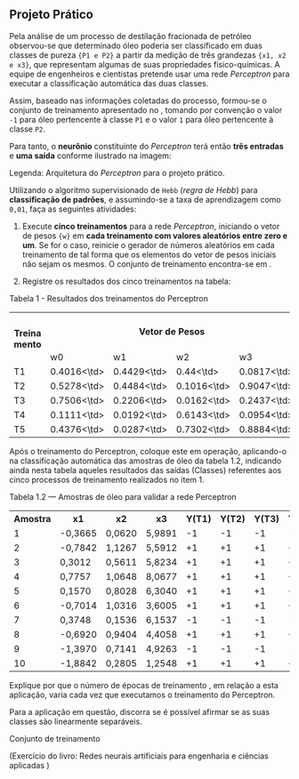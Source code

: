 ## Projeto Prático

Pela análise de um processo de destilação fracionada de petróleo observou-se que determinado óleo poderia ser classificado em duas classes de pureza `{P1 e P2}` a partir da medição de três grandezas `{x1, x2 e x3}`, que representam algumas de suas propriedades físico-químicas. A equipe de engenheiros e cientistas pretende usar uma rede <i>Perceptron</i> para executar a classificação automática das duas classes.

Assim, baseado nas informações coletadas do processo, formou-se o conjunto de treinamento apresentado no <LINK DO CONJUNTO DE TREINAMENTO>, tomando por convenção o valor `-1` para óleo pertencente à classe `P1` e o valor `1` para óleo pertencente à classe `P2`.

Para tanto, o <b>neurônio</b> constituinte do <i>Perceptron</i> terá então <b>três entradas</b> e <b>uma saída</b> conforme ilustrado na imagem:

<FOTO>

Legenda: Arquitetura do <i>Perceptron</i> para o projeto prático.

Utilizando o algoritmo supervisionado de `Hebb` (<i>regra de Hebb</i>) para <b>classificação de padrões</b>, e assumindo-se a taxa de aprendizagem como `0,01`, faça as seguintes atividades:

1. Execute <b>cinco treinamentos</b> para a rede <i>Perceptron</i>, iniciando o vetor de pesos `{w}` em <b>cada treinamento com valores aleatórios entre zero e um</b>. Se for o caso, reinicie o gerador de números aleatórios em cada treinamento de tal forma que os elementos do vetor de pesos iniciais não sejam os mesmos. O conjunto de treinamento encontra-se em <LINK DO CONJUNTO DE TREINAMENTO>.

2. Registre os resultados dos cinco treinamentos na tabela:

Tabela 1 - Resultados dos treinamentos do Perceptron
<table>
  <tr>
    <th rowspan="2">Treina<br>mento</th>  <th colspan="4">Vetor de Pesos</th>  <th colspan="4">Vetor de Pesos<br>Finais</th>  <th>Número<br>de<br>Épocas</th>
  </tr>
  <tr>
    <td>w0</td> <td>w1</td> <td>w2</td> <td>w3</td> <td>w0</td> <td>w1</td> <td>w2</td> <td>w3</td> <td></td>
  </tr>
  <tr>
    <td>T1</td><td>0.4016<\td><td>0.4429<\td><td>0.44<\td><td>0.0817<\td>
               <td>1.6616<\td><td>1.4676<\td><td>2.1572<\td><td>-0.7337<\td>
               <td>161<\td>
  </tr>
  <tr>
    <td>T2</td><td>0.5278<\td><td>0.4484<\td><td>0.1016<\td><td>0.9047<\td>
               <td>1.9078<\td><td>1.3516<\td><td>1.9892<\td><td>-0.6799<\td>
               <td>160<\td>
  </tr>
  <tr>
    <td>T3</td><td>0.7506<\td><td>0.2206<\td><td>0.0162<\td><td>0.2437<\td>
               <td>2.0406<\td><td>1.2912<\td><td>1.9018<\td><td>-0.6501<\td>
               <td>155<\td>
  </tr>
  <tr>
    <td>T4</td><td>0.1111<\td><td>0.0192<\td><td>0.6143<\td><td>0.0954<\td>
               <td>1.5311<\td><td>1.5286<\td><td>2.2354<\td><td>-0.7623<\td>
               <td>158<\td>
  </tr>
  <tr>
    <td>T5</td><td>0.4376<\td><td>0.0287<\td><td>0.7302<\td><td>0.8884<\td>
               <td>1.8076<\td><td>1.3908<\td><td>2.066<\td><td>-0.7016<\td>
               <td>142<\td>
  </tr>
</table>

Após o treinamento do Perceptron, coloque este em operação, aplicando-o na classificação automática das amostras de óleo da tabela 1.2, indicando ainda nesta tabela aqueles resultados das saídas (Classes) referentes aos cinco processos de treinamento realizados no item 1.

Tabela 1.2 — Amostras de óleo para validar a rede Perceptron
<table>
  <tr>
    <th>Amostra</th><th>x1</th><th>x2</th><th>x3</th><th>Y(T1)</th><th>Y(T2)</th><th>Y(T3)</th><th>Y(T4)</th><th>Y(T5)</th> </tr>
  <tr>
    <td>1</td><td>-0,3665</td><td>0,0620</td><td>5,9891</td><td>-1</td><td>-1</td><td>-1</td><td>-1</td><td>-1</td>
  </tr>
  <tr>
    <td>2</td><td>-0,7842</td><td>1,1267</td><td>5,5912</td><td>+1</td><td>+1</td><td>+1</td><td>+1</td><td>+1</td>
  </tr>
  <tr>
    <td>3</td><td>0,3012</td><td>0,5611</td><td>5,8234</td><td>+1</td><td>+1</td><td>+1</td><td>+1</td><td>+1</td>
  </tr>
  <tr>
    <td>4</td><td>0,7757</td><td>1,0648</td><td>8,0677</td><td>+1</td><td>+1</td><td>+1</td><td>+1</td><td>+1</td>
  </tr>
  <tr>
    <td>5</td><td>0,1570</td><td>0,8028</td><td>6,3040</td><td>+1</td><td>+1</td><td>+1</td><td>+1</td><td>+1</td>
  </tr>
  <tr>
    <td>6</td><td>-0,7014</td><td>1,0316</td><td>3,6005</td><td>+1</td><td>+1</td><td>+1</td><td>+1</td><td>+1</td>
  </tr>
  <tr>
    <td>7</td><td>0,3748</td><td>0,1536</td><td>6,1537</td><td>-1</td><td>-1</td><td>-1</td><td>-1</td><td>-1</td>
  </tr>
  <tr>
    <td>8</td><td>-0,6920</td><td>0,9404</td><td>4,4058</td><td>+1</td><td>+1</td><td>+1</td><td>+1</td><td>+1</td>
  </tr>
  <tr>
    <td>9</td><td>-1,3970</td><td>0,7141</td><td>4,9263</td><td>-1</td><td>-1</td><td>-1</td><td>-1</td><td>-1</td>
  </tr>
  <tr>
    <td>10</td><td>-1,8842 </td><td>0,2805</td><td>1,2548</td><td>+1</td><td>+1</td><td>+1</td><td>+1</td><td>+1</td>
  </tr>
</table>

Explique por que o número de épocas de treinamento , em relação a esta aplicação, varia cada vez que executamos o treinamento do Perceptron.

Para a aplicação em questão, discorra se é possível afirmar se as suas classes são linearmente separáveis.

Conjunto de treinamento

(Exercício do livro: Redes neurais artificiais para engenharia e ciências aplicadas )